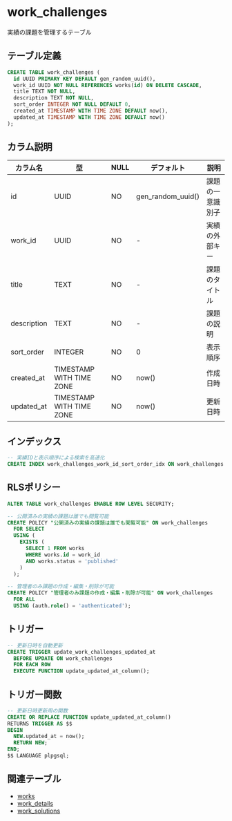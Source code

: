 # work_challenges

実績の課題を管理するテーブル

## テーブル定義

```sql
CREATE TABLE work_challenges (
  id UUID PRIMARY KEY DEFAULT gen_random_uuid(),
  work_id UUID NOT NULL REFERENCES works(id) ON DELETE CASCADE,
  title TEXT NOT NULL,
  description TEXT NOT NULL,
  sort_order INTEGER NOT NULL DEFAULT 0,
  created_at TIMESTAMP WITH TIME ZONE DEFAULT now(),
  updated_at TIMESTAMP WITH TIME ZONE DEFAULT now()
);
```

## カラム説明

| カラム名 | 型 | NULL | デフォルト | 説明 |
|----------|-----|------|------------|------|
| id | UUID | NO | gen_random_uuid() | 課題の一意識別子 |
| work_id | UUID | NO | - | 実績の外部キー |
| title | TEXT | NO | - | 課題のタイトル |
| description | TEXT | NO | - | 課題の説明 |
| sort_order | INTEGER | NO | 0 | 表示順序 |
| created_at | TIMESTAMP WITH TIME ZONE | NO | now() | 作成日時 |
| updated_at | TIMESTAMP WITH TIME ZONE | NO | now() | 更新日時 |

## インデックス

```sql
-- 実績IDと表示順序による検索を高速化
CREATE INDEX work_challenges_work_id_sort_order_idx ON work_challenges (work_id, sort_order);
```

## RLSポリシー

```sql
ALTER TABLE work_challenges ENABLE ROW LEVEL SECURITY;

-- 公開済みの実績の課題は誰でも閲覧可能
CREATE POLICY "公開済みの実績の課題は誰でも閲覧可能" ON work_challenges
  FOR SELECT
  USING (
    EXISTS (
      SELECT 1 FROM works
      WHERE works.id = work_id
      AND works.status = 'published'
    )
  );

-- 管理者のみ課題の作成・編集・削除が可能
CREATE POLICY "管理者のみ課題の作成・編集・削除が可能" ON work_challenges
  FOR ALL
  USING (auth.role() = 'authenticated');
```

## トリガー

```sql
-- 更新日時を自動更新
CREATE TRIGGER update_work_challenges_updated_at
  BEFORE UPDATE ON work_challenges
  FOR EACH ROW
  EXECUTE FUNCTION update_updated_at_column();
```

## トリガー関数

```sql
-- 更新日時更新用の関数
CREATE OR REPLACE FUNCTION update_updated_at_column()
RETURNS TRIGGER AS $$
BEGIN
  NEW.updated_at = now();
  RETURN NEW;
END;
$$ LANGUAGE plpgsql;
```

## 関連テーブル

- [works](./works.md)
- [work_details](./work_details.md)
- [work_solutions](./work_solutions.md) 